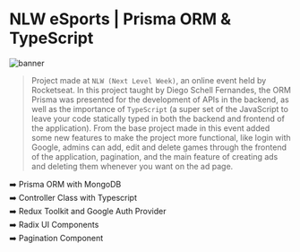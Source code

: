 # NLW eSports | Prisma ORM & TypeScript

![banner](banner.png)

> Project made at `NLW (Next Level Week)`, an online event held by Rocketseat. In this project taught by Diego Schell Fernandes,
> the ORM Prisma was presented for the development of APIs in the backend, as well as the importance of `TypeScript` (a super set of the
> JavaScript to leave your code statically typed in both the backend and frontend of the application). From the base project made in this event
> added some new features to make the project more functional, like login with Google, admins can add, edit and delete
> games through the frontend of the application, pagination, and the main feature of creating ads and deleting them whenever you want on the ad page.

:arrow_right: Prisma ORM with MongoDB <br /> 
:arrow_right: Controller Class with Typescript <br /> 
:arrow_right: Redux Toolkit and Google Auth Provider <br /> 
:arrow_right: Radix UI Components <br /> 
:arrow_right: Pagination Component <br /> 
